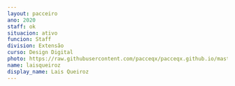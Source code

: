 ```yaml
---
layout: pacceiro
ano: 2020
staff: ok
situacion: ativo
funcion: Staff
division: Extensão
curso: Design Digital
photo: https://raw.githubusercontent.com/pacceqx/pacceqx.github.io/master/assets/pic/bolsistas/lais.png
name: laisqueiroz
display_name: Lais Queiroz
---
```


